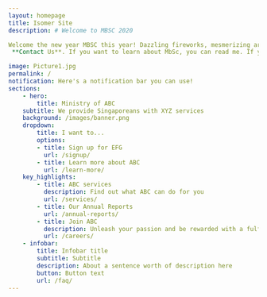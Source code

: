 ```yaml
---
layout: homepage
title: Isomer Site
description: # Welcome to MBSC 2020

Welcome the new year MBSC this year! Dazzling fireworks, mesmerizing art installations and beautiful performances awaits you!
 **Contact Us**. If you want to learn about MbSc, you can read me. If you want to play with Markdown, you can edit me. Once you have finished with me, you can create new files by opening the **file explorer** on the left corner of the navigation bar.

image: Picture1.jpg
permalink: /
notification: Here's a notification bar you can use!
sections:
    - hero:
        title: Ministry of ABC
    subtitle: We provide Singaporeans with XYZ services
    background: /images/banner.png
    dropdown:
        title: I want to...
        options:
        - title: Sign up for EFG
          url: /signup/
        - title: Learn more about ABC
          url: /learn-more/
    key_highlights:
        - title: ABC services
          description: Find out what ABC can do for you
          url: /services/
        - title: Our Annual Reports
          url: /annual-reports/
        - title: Join ABC
          description: Unleash your passion and be rewarded with a fulfilling career!
          url: /careers/
    - infobar:
        title: Infobar title
        subtitle: Subtitle
        description: About a sentence worth of description here
        button: Button text
        url: /faq/
---
```

